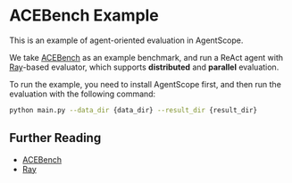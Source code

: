 # ACEBench Example

This is an example of agent-oriented evaluation in AgentScope.

We take [ACEBench](https://github.com/ACEBench/ACEBench) as an example benchmark, and run
a ReAct agent with [Ray](https://github.com/ray-project/ray)-based evaluator, which supports
**distributed** and **parallel** evaluation.

To run the example, you need to install AgentScope first, and then run the evaluation with the following command:

```bash
python main.py --data_dir {data_dir} --result_dir {result_dir}
```

## Further Reading

- [ACEBench](https://github.com/ACEBench/ACEBench)
- [Ray](https://github.com/ray-project/ray)
